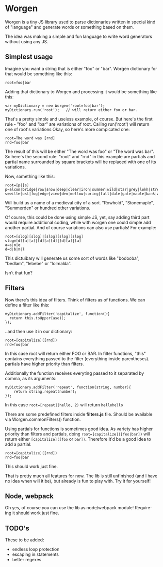 Worgen
===

Worgen is a tiny JS library used to parse dictionaries written in special kind of "language" and generate words or
something based on them.

The idea was making a simple and fun language to write word generators without using any JS.
 
Simplest usage
---

Imagine you want a string that is either "foo" or "bar". Worgen dictionary for that would be something like this:

    root=foo|bar
    
Adding that dictionary to Worgen and processing it would be something like this:

    var myDictionary = new Worgen('root=foo|bar');
    myDictionary.run('root');   // will return either foo or bar.
    
That's a pretty simple and useless example, of course. But here's the first rule - "foo" and "bar" are variations of
root. Calling run('root') will return one of root's variations
Okay, so here's more compicated one:

    root=The word was [rnd]
    rnd=foo|bar
    
The result of this will be either "The word was foo" or "The word was bar". So here's the second rule: "root" and "rnd"
in this example are partials and partial name surrounded by square brackets will be replaced with one of its variations.

Now, something like this:

    root=[p][s]
    p=alcon|bridge|row|snow|deep|clear|iron|summer|wild|star|grey|lokh|strong|red|fair|stone
    s=wille|ost|fog|edge|view|den|mellow|spring|fall|dale|gate|maple|bank|acre|bell|henge|hold
    
Will build us a name of a medieval city of a sort. "Rowhold", "Stonemaple", "Summerden" or hundred other variations.

Of course, this could be done using simple JS, yet, say adding third part would require additional coding, while with
worgen one could simple add another partial. And of course variations can also use partials! For example:

    root=[slog][slog]|[slog][slog][slog]
    slog=[d][a][a]|[d][a][d]|[d][a]|[a]
    a=a|o|e
    d=d|b|m|l
    
This dictuibary will generate us some sort of words like "bodooba", "bedlam", "lebebe" or "lolmalda".

Isn't that fun?

Filters
---
Now there's this idea of filters. Think of filters as of functions. We can define a filter like this:

    myDictionary.addFilter('capitalize', function(){
      return this.toUpperCase();
    });
    
..and then use it in our dictionary:

    root=[capitalize]([rnd])
    rnd=foo|bar

In this case root will return either FOO or BAR. In filter functions, "this" contains everything passed to the
filter (everything inside parentheses). partials have higher priority than filters.

Additionally the function receives everyting passed to it separated by comma, as its arguments:

    myDictionary.addFilter('repeat', function(string, number){
        return string.repeat(number);
    });
    
In this case `root=[repeat](hello, 2)` will return `hellohello`

There are some predefined filters inside **filters.js** file. Should be available via Worgen.commonFilters() function.

Using partials for functions is sometimes good idea. As variety has higher priority than filters and partials, doing
`root=[capitalize]([foo|bar])` will return either `[capitalize]([foo` or `bar])`. Therefore it'd be a good idea to add
a partial:

    root=[capitalize]([rnd])
    rnd=foo|bar
    
This should work just fine.

That is pretty much all features for now. The lib is still unfinished (and I have no idea when will it be), but already
is fun to play with. Try it for yourself!

Node, webpack
---
Oh yes, of course you can use the lib as node/webpack module! Require-ing it should work just fine.

TODO's
---
These to be added:

 - endless loop protection
 - escaping in statements
 - better regexes